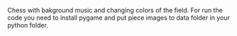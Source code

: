Chess with bakground music and changing colors of the field.
For run the code you need to install pygame and put piece images to data folder in your python folder.
